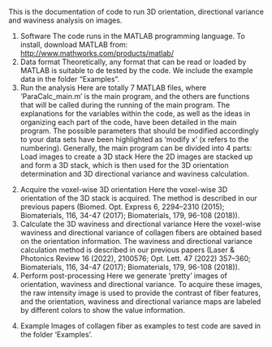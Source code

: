 This is the documentation of code to run 3D orientation, directional variance and waviness analysis on images.
1. Software
The code runs in the MATLAB programming language. To install, download MATLAB from: http://www.mathworks.com/products/matlab/
2. Data format
Theoretically, any format that can be read or loaded by MATLAB is suitable to de tested by the code. We include the example data in the folder “Examples”.
3. Run the analysis
Here are totally 7 MATLAB files, where ‘ParaCalc_main.m’ is the main program, and the others are functions that will be called during the running of the main program. The explanations for the variables within the code, as well as the ideas in organizing each part of the code, have been detailed in the main program. The possible parameters that should be modified accordingly to your data sets have been highlighted as ‘modify x’ (x refers to the numbering).
Generally, the main program can be divided into 4 parts:
Load images to create a 3D stack
Here the 2D images are stacked up and form a 3D stack, which is then used for the 3D orientation determination and 3D directional variance and waviness calculation.
2)	Acquire the voxel-wise 3D orientation
Here the voxel-wise 3D orientation of the 3D stack is acquired. The method is described in our previous papers (Biomed. Opt. Express 6, 2294–2310 (2015); Biomaterials, 116, 34-47 (2017); Biomaterials, 179, 96-108 (2018)).
3)	Calculate the 3D waviness and directional variance
Here the voxel-wise waviness and directional variance of collagen fibers are obtained based on the orientation information. The waviness and directional variance calculation method is described in our previous papers (Laser & Photonics Review 16 (2022), 2100576; Opt. Lett. 47 (2022) 357–360; Biomaterials, 116, 34-47 (2017); Biomaterials, 179, 96-108 (2018)).
4)	Perform post-processing
Here we generate ‘pretty’ images of orientation, waviness and directional variance. To acquire these images, the raw intensity image is used to provide the contrast of fiber features, and the orientation, waviness and directional variance maps are labeled by different colors to show the value information. 
4. Example
Images of collagen fiber as examples to test code are saved in the folder ‘Examples’. 
